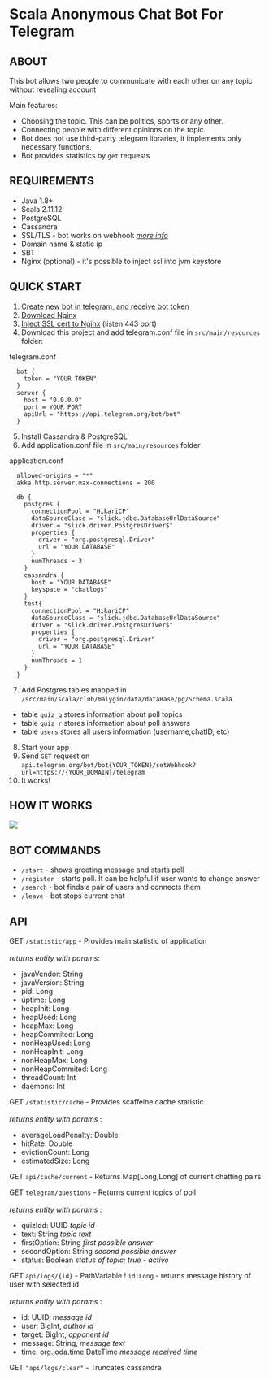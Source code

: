 Scala Anonymous Chat Bot For Telegram
=============================

## ABOUT
This bot allows two people to communicate with each other on any topic without revealing account

Main features:
- Choosing the topic. This can be politics, sports or any other.
- Connecting people with different opinions on the topic.
- Bot does not use third-party telegram libraries, it implements only necessary functions.
- Bot provides statistics by `get` requests

## REQUIREMENTS
- Java 1.8+
- Scala 2.11.12
- PostgreSQL
- Cassandra 
- SSL/TLS - bot works on webhook _[more info](https://core.telegram.org/bots/webhooks#ssl-tls-what-is-it-and-why-do-i-have-to-handle-this-for-a-webhoo)_
- Domain name & static ip
- SBT
- Nginx (optional) - it's possible to inject ssl into jvm keystore
 
 ## QUICK START
 1) [Create new bot in telegram, and receive bot token](https://core.telegram.org/bots#3-how-do-i-create-a-bot)
 2) [Download Nginx](https://nginx.org/en/download.html)
 3) [Inject SSL cert to Nginx](https://helpdesk.ssls.com/hc/en-us/articles/203427642-How-to-install-an-SSL-certificate-on-a-NGINX-server)
  (listen 443 port)
 4) Download this project and add telegram.conf file in `src/main/resources` folder:
 
 telegram.conf
 
      bot {
        token = "YOUR TOKEN"
      }
      server {
        host = "0.0.0.0"
        port = YOUR PORT
        apiUrl = "https://api.telegram.org/bot/bot"
      }
      
5) Install Cassandra & PostgreSQL
6) Add application.conf file in `src/main/resources` folder

 application.conf
 
      allowed-origins = "*"
      akka.http.server.max-connections = 200
      
      db {
        postgres {
          connectionPool = "HikariCP"
          dataSourceClass = "slick.jdbc.DatabaseUrlDataSource"
          driver = "slick.driver.PostgresDriver$"
          properties {
            driver = "org.postgresql.Driver"
            url = "YOUR DATABASE"
          }
          numThreads = 3
        }
        cassandra {
          host = "YOUR DATABASE"
          keyspace = "chatlogs"
        }
        test{
          connectionPool = "HikariCP"
          dataSourceClass = "slick.jdbc.DatabaseUrlDataSource"
          driver = "slick.driver.PostgresDriver$"
          properties {
            driver = "org.postgresql.Driver"
            url = "YOUR DATABASE"
          }
          numThreads = 1
        }
      }
      
7) Add Postgres tables mapped in `/src/main/scala/club/malygin/data/dataBase/pg/Schema.scala`

- table `quiz_q` stores information about poll topics
- table `quiz_r` stores information about poll answers
- table `users` stores all users information (username,chatID, etc)

8) Start your app
9) Send `GET` request on `api.telegram.org/bot/bot{YOUR_TOKEN}/setWebhook?url=https://{YOUR_DOMAIN}/telegram`
10) It works!

## HOW IT WORKS
![](https://i.imgur.com/My7exCQ.png)

## BOT COMMANDS
- `/start` - shows greeting message and starts poll
- `/register` - starts poll. It can be helpful if user wants to change answer
- `/search` - bot finds a pair of users and connects them
- `/leave` - bot stops current chat

## API
GET `/statistic/app` - Provides main statistic of application
 <br/><br/>_returns entity with params_:
- javaVendor: String
- javaVersion: String
- pid: Long
- uptime: Long
- heapInit: Long
- heapUsed: Long
- heapMax: Long
- heapCommited: Long
- nonHeapUsed: Long
- nonHeapInit: Long
- nonHeapMax: Long
- nonHeapCommited: Long
- threadCount: Int
- daemons: Int

GET `/statistic/cache` - Provides scaffeine cache statistic
 <br/><br/>_returns entity with params_ :
- averageLoadPenalty: Double
- hitRate: Double
- evictionCount: Long
- estimatedSize: Long

GET `api/cache/current` - Returns Map[Long,Long] of current chatting pairs

GET `telegram/questions` - Returns current topics of poll
 <br/><br/>_returns entity with params_ :
- quizIdd: UUID               _topic id_
- text: String                _topic text_
- firstOption: String         _first possible answer_
- secondOption: String        _second possible answer_
- status: Boolean             _status of topic; true - active_

GET `api/logs/{id}` - PathVariable ! `id:Long` - returns message history of user with selected id
<br/><br/>_returns entity with params_ :
- id: UUID, _message id_
- user: BigInt, _author id_
- target: BigInt, _opponent id_
- message: String, _message text_
- time: org.joda.time.DateTime _message received time_

GET `"api/logs/clear"` - Truncates cassandra


